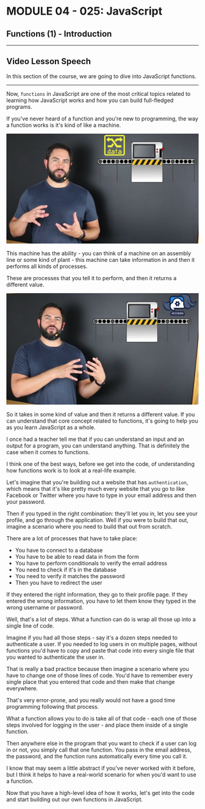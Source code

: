 # MODULE 04 - 025: JavaScript

## Functions (1) - Introduction

****

## Video Lesson Speech

In this section of the course, we are going to dive into JavaScript functions.

****

Now, `functions` in JavaScript are one of the most critical topics related to learning how JavaScript works and how you can build full-fledged programs. 

If you've never heard of a function and you're new to programming, the way a function works is it's kind of like a machine.

![large](./04-025_IMG1.png)

This machine has the ability - you can think of a machine on an assembly line or some kind of plant - this machine can take information in and then it performs all kinds of processes. 

These are processes that you tell it to perform, and then it returns a different value.

![large](./04-025_IMG2.png)

So it takes in some kind of value and then it returns a different value. If you can understand that core concept related to functions, it's going to help you as you learn JavaScript as a whole. 

I once had a teacher tell me that if you can understand an input and an output for a program, you can understand anything. That is definitely the case when it comes to functions.

I think one of the best ways, before we get into the code, of understanding how functions work is to look at a real-life example. 

Let's imagine that you're building out a website that has `authentication`, which means that it's like pretty much every website that you go to like Facebook or Twitter where you have to type in your email address and then your password. 

Then if you typed in the right combination: they'll let you in, let you see your profile, and go through the application. Well if you were to build that out, imagine a scenario where you need to build that out from scratch. 

There are a lot of processes that have to take place:

- You have to connect to a database  
- You have to be able to read data in from the form  
- You have to perform conditionals to verify the email address  
- You need to check if it's in the database  
- You need to verify it matches the password  
- Then you have to redirect the user  

If they entered the right information, they go to their profile page. If they entered the wrong information, you have to let them know they typed in the wrong username or password. 

Well, that's a lot of steps. What a function can do is wrap all those up into a single line of code. 

Imagine if you had all those steps - say it's a dozen steps needed to authenticate a user. If you needed to log users in on multiple pages, without functions you'd have to copy and paste that code into every single file that you wanted to authenticate the user in. 

That is really a bad practice because then imagine a scenario where you have to change one of those lines of code. You'd have to remember every single place that you entered that code and then make that change everywhere. 

That's very error-prone, and you really would not have a good time programming following that process. 

What a function allows you to do is take all of that code - each one of those steps involved for logging in the user - and place them inside of a single function. 

Then anywhere else in the program that you want to check if a user can log in or not, you simply call that one function. You pass in the email address, the password, and the function runs automatically every time you call it. 

I know that may seem a little abstract if you've never worked with it before, but I think it helps to have a real-world scenario for when you'd want to use a function. 

Now that you have a high-level idea of how it works, let's get into the code and start building out our own functions in JavaScript.
